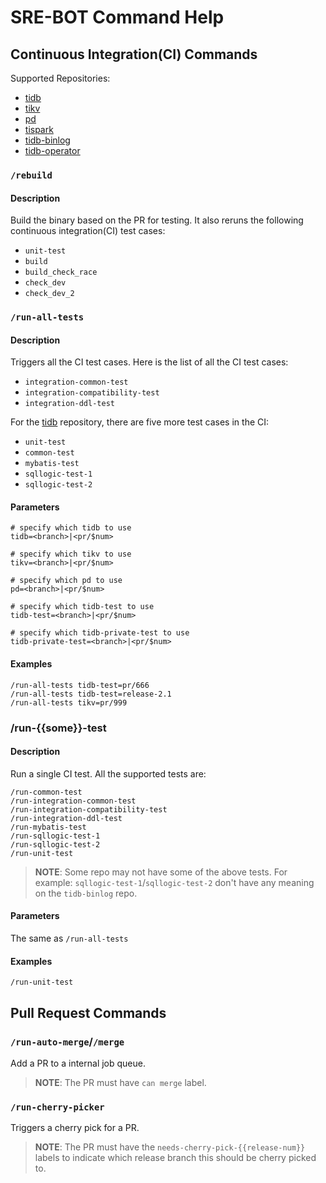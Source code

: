 # SRE-BOT Command Help

## Continuous Integration(CI) Commands

Supported Repositories:

* [tidb](https://github.com/pingcap/tidb)
* [tikv](https://github.com/tikv/tikv)
* [pd](https://github.com/pingcap/pd)
* [tispark](https://github.com/pingcap/tispark)
* [tidb-binlog](https://github.com/pingcap/tidb-binlog)
* [tidb-operator](https://github.com/pingcap/tidb-operator)

### `/rebuild`

#### Description

Build the binary based on the PR for testing. It also reruns the following
continuous integration(CI) test cases:

* `unit-test`
* `build`
* `build_check_race`
* `check_dev`
* `check_dev_2`

### `/run-all-tests`

#### Description

Triggers all the CI test cases. Here is the list of all the CI test cases:

* `integration-common-test`
* `integration-compatibility-test`
* `integration-ddl-test`

For the [tidb](https://github.com/pingcap/tidb) repository, there are five more
test cases in the CI:

* `unit-test`
* `common-test`
* `mybatis-test`
* `sqllogic-test-1`
* `sqllogic-test-2`

#### Parameters

```
# specify which tidb to use
tidb=<branch>|<pr/$num>

# specify which tikv to use
tikv=<branch>|<pr/$num>

# specify which pd to use
pd=<branch>|<pr/$num>

# specify which tidb-test to use
tidb-test=<branch>|<pr/$num>

# specify which tidb-private-test to use
tidb-private-test=<branch>|<pr/$num>
```

#### Examples

```
/run-all-tests tidb-test=pr/666
/run-all-tests tidb-test=release-2.1
/run-all-tests tikv=pr/999
```

### /run-{{some}}-test

#### Description

Run a single CI test. All the supported tests are:

```
/run-common-test
/run-integration-common-test
/run-integration-compatibility-test
/run-integration-ddl-test
/run-mybatis-test
/run-sqllogic-test-1
/run-sqllogic-test-2
/run-unit-test
```

> **NOTE**: Some repo may not have some of the above tests. For example:
> `sqllogic-test-1`/`sqllogic-test-2` don't have any meaning on the
> `tidb-binlog` repo.

#### Parameters

The same as `/run-all-tests`

#### Examples

```
/run-unit-test
```

## Pull Request Commands

### `/run-auto-merge`/`/merge`

Add a PR to a internal job queue.

> **NOTE**: The PR must have `can merge` label.

### `/run-cherry-picker`

Triggers a cherry pick for a PR.

> **NOTE**: The PR must have the `needs-cherry-pick-{{release-num}}` labels to
> indicate which release branch this should be cherry picked to.
